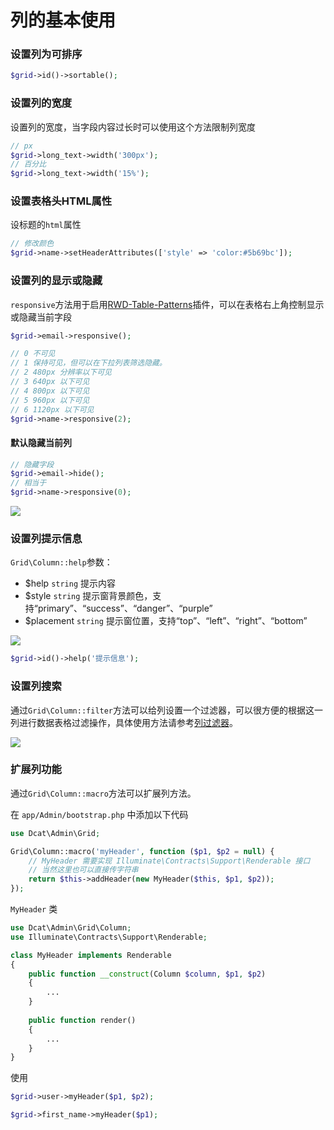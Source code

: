 # 列的基本使用

### 设置列为可排序
```php
$grid->id()->sortable();
```

### 设置列的宽度
设置列的宽度，当字段内容过长时可以使用这个方法限制列宽度
```php
// px
$grid->long_text->width('300px');
// 百分比
$grid->long_text->width('15%');
```

### 设置表格头HTML属性
设标题的`html`属性
```php
// 修改颜色
$grid->name->setHeaderAttributes(['style' => 'color:#5b69bc']);
```

### 设置列的显示或隐藏
`responsive`方法用于启用[RWD-Table-Patterns](https://github.com/nadangergeo/RWD-Table-Patterns)插件，可以在表格右上角控制显示或隐藏当前字段
```php
$grid->email->responsive();

// 0 不可见
// 1 保持可见，但可以在下拉列表筛选隐藏。
// 2 480px 分辨率以下可见
// 3 640px 以下可见
// 4 800px 以下可见
// 5 960px 以下可见
// 6 1120px 以下可见
$grid->name->responsive(2);
```

#### 默认隐藏当前列
```php
// 隐藏字段
$grid->email->hide();
// 相当于
$grid->name->responsive(0);
```
<a href="{{public}}/assets/img/screenshots/grid-column-responsive.png" target="_blank">
    <img class="img" src="{{public}}/assets/img/screenshots/grid-column-responsive.png" />
</a>    


### 设置列提示信息
`Grid\Column::help`参数：
 - $help `string` 提示内容
 - $style `string` 提示窗背景颜色，支持“primary”、“success”、“danger”、“purple”
 - $placement `string` 提示窗位置，支持“top”、“left”、“right”、“bottom”

<a href="{{public}}/assets/img/screenshots/grid-column-help.png" target="_blank">
    <img class="img" src="{{public}}/assets/img/screenshots/grid-column-help.png" />
</a>

```php
$grid->id()->help('提示信息');
```

### 设置列搜索

通过`Grid\Column::filter`方法可以给列设置一个过滤器，可以很方便的根据这一列进行数据表格过滤操作，具体使用方法请参考[列过滤器](model-grid-column-filter.md)。

<a href="{{public}}/assets/img/screenshots/grid-column-filter.png" target="_blank">
    <img class="img" src="{{public}}/assets/img/screenshots/grid-column-filter.png" />
</a>


### 扩展列功能

通过`Grid\Column::macro`方法可以扩展列方法。

在 `app/Admin/bootstrap.php` 中添加以下代码

```php
use Dcat\Admin\Grid;

Grid\Column::macro('myHeader', function ($p1, $p2 = null) {
    // MyHeader 需要实现 Illuminate\Contracts\Support\Renderable 接口
    // 当然这里也可以直接传字符串
    return $this->addHeader(new MyHeader($this, $p1, $p2));
});
```

`MyHeader` 类
```php
use Dcat\Admin\Grid\Column;
use Illuminate\Contracts\Support\Renderable;

class MyHeader implements Renderable
{
    public function __construct(Column $column, $p1, $p2)
    {
        ...
    }
    
    public function render()
    {
        ...
    }
}
```

使用

```php
$grid->user->myHeader($p1, $p2);

$grid->first_name->myHeader($p1);
```


